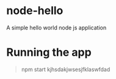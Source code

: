 # node-hello
A simple hello world node js application


# Running the app
>npm start
kjhsdakjwsesjfklaswfdad
